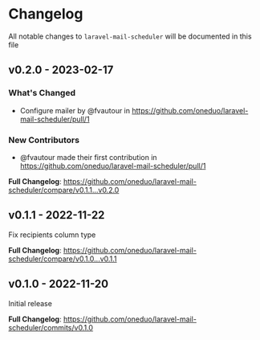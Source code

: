 # Changelog

All notable changes to `laravel-mail-scheduler` will be documented in this file

## v0.2.0 - 2023-02-17

### What's Changed

- Configure mailer by @fvautour in https://github.com/oneduo/laravel-mail-scheduler/pull/1

### New Contributors

- @fvautour made their first contribution in https://github.com/oneduo/laravel-mail-scheduler/pull/1

**Full Changelog**: https://github.com/oneduo/laravel-mail-scheduler/compare/v0.1.1...v0.2.0

## v0.1.1 - 2022-11-22

Fix recipients column type

**Full Changelog**: https://github.com/oneduo/laravel-mail-scheduler/compare/v0.1.0...v0.1.1

## v0.1.0 - 2022-11-20

Initial release

**Full Changelog**: https://github.com/oneduo/laravel-mail-scheduler/commits/v0.1.0
